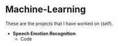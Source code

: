# Machine-Learning
These are the projects that I have worked on (self).

  - **Speech Emotion Recognition**
    - Code


